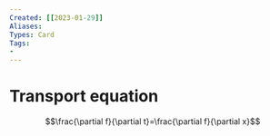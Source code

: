 ```yaml
---
Created: [[2023-01-29]]
Aliases: 
Types: Card
Tags: 
- 
---
```

# Transport equation
$$\frac{\partial f}{\partial t}=\frac{\partial f}{\partial x}$$

